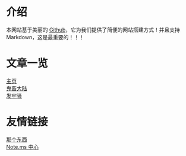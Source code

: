 # 介绍

本网站基于美丽的 [Github](github.com)，它为我们提供了简便的网站搭建方式！并且支持 Markdown，这是最重要的！！！

# 文章一览

[主页](index.md)<br>
[鬼畜大陆](articles/gcdl.md)<br>
[发牢骚](articles/dpiloveyou.md)<br>

# 友情链接

[那个东西](www.gdfzoj.com:23380)<br>
[Note.ms 中心](note.ms/oniway)<br>